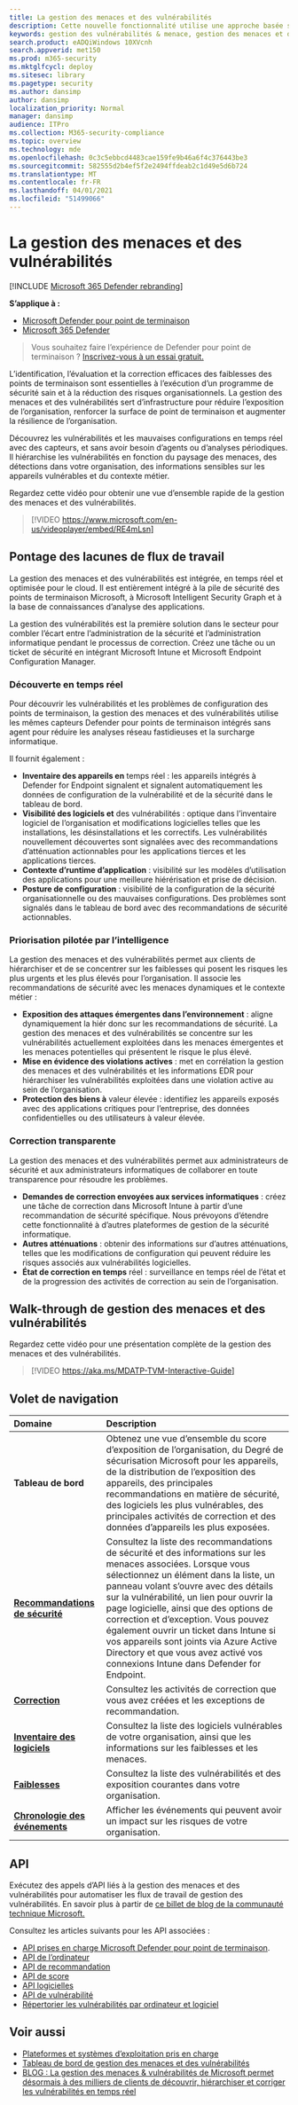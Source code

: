 ```yaml
---
title: La gestion des menaces et des vulnérabilités
description: Cette nouvelle fonctionnalité utilise une approche basée sur les risques qui modifie le jeu pour la découverte, la hiérquage et la correction des vulnérabilités et des mauvaises configurations des points de terminaison.
keywords: gestion des vulnérabilités & menace, gestion des menaces et des vulnérabilités, MDATP TVM, MDATP-TVM, gestion des vulnérabilités, évaluation des vulnérabilités, analyse des menaces et vulnérabilités, évaluation de la configuration sécurisée, microsoft defender atp, microsoft defender atp, vulnérabilités de point de terminaison, nouvelle génération
search.product: eADQiWindows 10XVcnh
search.appverid: met150
ms.prod: m365-security
ms.mktglfcycl: deploy
ms.sitesec: library
ms.pagetype: security
ms.author: dansimp
author: dansimp
localization_priority: Normal
manager: dansimp
audience: ITPro
ms.collection: M365-security-compliance
ms.topic: overview
ms.technology: mde
ms.openlocfilehash: 0c3c5ebbcd4483cae159fe9b46a6f4c376443be3
ms.sourcegitcommit: 582555d2b4ef5f2e2494ffdeab2c1d49e5d6b724
ms.translationtype: MT
ms.contentlocale: fr-FR
ms.lasthandoff: 04/01/2021
ms.locfileid: "51499066"
---
```

# <a name="threat-and-vulnerability-management"></a>La gestion des menaces et des vulnérabilités

[!INCLUDE [Microsoft 365 Defender rebranding](../../includes/microsoft-defender.md)]

**S’applique à :**
- [Microsoft Defender pour point de terminaison](https://go.microsoft.com/fwlink/p/?linkid=2154037)
- [Microsoft 365 Defender](https://go.microsoft.com/fwlink/?linkid=2118804)


>Vous souhaitez faire l’expérience de Defender pour point de terminaison ? [Inscrivez-vous à un essai gratuit.](https://www.microsoft.com/microsoft-365/windows/microsoft-defender-atp?ocid=docs-wdatp-portaloverview-abovefoldlink)

L’identification, l’évaluation et la correction efficaces des faiblesses des points de terminaison sont essentielles à l’exécution d’un programme de sécurité sain et à la réduction des risques organisationnels. La gestion des menaces et des vulnérabilités sert d’infrastructure pour réduire l’exposition de l’organisation, renforcer la surface de point de terminaison et augmenter la résilience de l’organisation.

Découvrez les vulnérabilités et les mauvaises configurations en temps réel avec des capteurs, et sans avoir besoin d’agents ou d’analyses périodiques. Il hiérarchise les vulnérabilités en fonction du paysage des menaces, des détections dans votre organisation, des informations sensibles sur les appareils vulnérables et du contexte métier.

Regardez cette vidéo pour obtenir une vue d’ensemble rapide de la gestion des menaces et des vulnérabilités.

>[!VIDEO https://www.microsoft.com/en-us/videoplayer/embed/RE4mLsn]

## <a name="bridging-the-workflow-gaps"></a>Pontage des lacunes de flux de travail

La gestion des menaces et des vulnérabilités est intégrée, en temps réel et optimisée pour le cloud. Il est entièrement intégré à la pile de sécurité des points de terminaison Microsoft, à Microsoft Intelligent Security Graph et à la base de connaissances d’analyse des applications.  

La gestion des vulnérabilités est la première solution dans le secteur pour combler l’écart entre l’administration de la sécurité et l’administration informatique pendant le processus de correction. Créez une tâche ou un ticket de sécurité en intégrant Microsoft Intune et Microsoft Endpoint Configuration Manager.

### <a name="real-time-discovery"></a>Découverte en temps réel

Pour découvrir les vulnérabilités et les problèmes de configuration des points de terminaison, la gestion des menaces et des vulnérabilités utilise les mêmes capteurs Defender pour points de terminaison intégrés sans agent pour réduire les analyses réseau fastidieuses et la surcharge informatique.

Il fournit également :

- **Inventaire des appareils en** temps réel : les appareils intégrés à Defender for Endpoint signalent et signalent automatiquement les données de configuration de la vulnérabilité et de la sécurité dans le tableau de bord.
- **Visibilité des logiciels et** des vulnérabilités : optique dans l’inventaire logiciel de l’organisation et modifications logicielles telles que les installations, les désinstallations et les correctifs. Les vulnérabilités nouvellement découvertes sont signalées avec des recommandations d’atténuation actionnables pour les applications tierces et les applications tierces.
- **Contexte d’runtime d’application** : visibilité sur les modèles d’utilisation des applications pour une meilleure hiérérisation et prise de décision.
- **Posture de configuration** : visibilité de la configuration de la sécurité organisationnelle ou des mauvaises configurations. Des problèmes sont signalés dans le tableau de bord avec des recommandations de sécurité actionnables.

### <a name="intelligence-driven-prioritization"></a>Priorisation pilotée par l’intelligence

La gestion des menaces et des vulnérabilités permet aux clients de hiérarchiser et de se concentrer sur les faiblesses qui posent les risques les plus urgents et les plus élevés pour l’organisation. Il associe les recommandations de sécurité avec les menaces dynamiques et le contexte métier :

- **Exposition des attaques émergentes dans l’environnement** : aligne dynamiquement la hiér donc sur les recommandations de sécurité. La gestion des menaces et des vulnérabilités se concentre sur les vulnérabilités actuellement exploitées dans les menaces émergentes et les menaces potentielles qui présentent le risque le plus élevé.
- **Mise en évidence des violations actives** : met en corrélation la gestion des menaces et des vulnérabilités et les informations EDR pour hiérarchiser les vulnérabilités exploitées dans une violation active au sein de l’organisation.
- **Protection des biens à** valeur élevée : identifiez les appareils exposés avec des applications critiques pour l’entreprise, des données confidentielles ou des utilisateurs à valeur élevée.

### <a name="seamless-remediation"></a>Correction transparente

La gestion des menaces et des vulnérabilités permet aux administrateurs de sécurité et aux administrateurs informatiques de collaborer en toute transparence pour résoudre les problèmes.

- **Demandes de correction envoyées aux services informatiques** : créez une tâche de correction dans Microsoft Intune à partir d’une recommandation de sécurité spécifique. Nous prévoyons d’étendre cette fonctionnalité à d’autres plateformes de gestion de la sécurité informatique.
- **Autres atténuations** : obtenir des informations sur d’autres atténuations, telles que les modifications de configuration qui peuvent réduire les risques associés aux vulnérabilités logicielles.
- **État de correction en temps** réel : surveillance en temps réel de l’état et de la progression des activités de correction au sein de l’organisation.

## <a name="threat-and-vulnerability-management-walk-through"></a>Walk-through de gestion des menaces et des vulnérabilités

Regardez cette vidéo pour une présentation complète de la gestion des menaces et des vulnérabilités.

>[!VIDEO https://aka.ms/MDATP-TVM-Interactive-Guide]

## <a name="navigation-pane"></a>Volet de navigation 

Domaine | Description
:---|:---
**Tableau de bord**   | Obtenez une vue d’ensemble du score d’exposition de l’organisation, du Degré de sécurisation Microsoft pour les appareils, de la distribution de l’exposition des appareils, des principales recommandations en matière de sécurité, des logiciels les plus vulnérables, des principales activités de correction et des données d’appareils les plus exposées.
[**Recommandations de sécurité**](tvm-security-recommendation.md) | Consultez la liste des recommandations de sécurité et des informations sur les menaces associées. Lorsque vous sélectionnez un élément dans la liste, un panneau volant s’ouvre avec des détails sur la vulnérabilité, un lien pour ouvrir la page logicielle, ainsi que des options de correction et d’exception. Vous pouvez également ouvrir un ticket dans Intune si vos appareils sont joints via Azure Active Directory et que vous avez activé vos connexions Intune dans Defender for Endpoint.
[**Correction**](tvm-remediation.md) | Consultez les activités de correction que vous avez créées et les exceptions de recommandation.
[**Inventaire des logiciels**](tvm-software-inventory.md) | Consultez la liste des logiciels vulnérables de votre organisation, ainsi que les informations sur les faiblesses et les menaces.
[**Faiblesses**](tvm-weaknesses.md) | Consultez la liste des vulnérabilités et des exposition courantes dans votre organisation.
[**Chronologie des événements**](threat-and-vuln-mgt-event-timeline.md) | Afficher les événements qui peuvent avoir un impact sur les risques de votre organisation.

## <a name="apis"></a>API

Exécutez des appels d’API liés à la gestion des menaces et des vulnérabilités pour automatiser les flux de travail de gestion des vulnérabilités. En savoir plus à partir de [ce billet de blog de la communauté technique Microsoft.](https://techcommunity.microsoft.com/t5/microsoft-defender-atp/threat-amp-vulnerability-management-apis-are-now-generally/ba-p/1304615)

Consultez les articles suivants pour les API associées :

- [API prises en charge Microsoft Defender pour point de terminaison](exposed-apis-list.md).
- [API de l’ordinateur](machine.md)
- [API de recommandation](vulnerability.md)
- [API de score](score.md)
- [API logicielles](software.md)
- [API de vulnérabilité](vulnerability.md)
- [Répertorier les vulnérabilités par ordinateur et logiciel](get-all-vulnerabilities-by-machines.md)

## <a name="see-also"></a>Voir aussi

- [Plateformes et systèmes d’exploitation pris en charge](tvm-supported-os.md)
- [Tableau de bord de gestion des menaces et des vulnérabilités](tvm-dashboard-insights.md)
- [BLOG : La gestion des menaces & vulnérabilités de Microsoft permet désormais à des milliers de clients de découvrir, hiérarchiser et corriger les vulnérabilités en temps réel](https://www.microsoft.com/security/blog/2019/07/02/microsofts-threat-vulnerability-management-now-helps-thousands-of-customers-to-discover-prioritize-and-remediate-vulnerabilities-in-real-time/)
